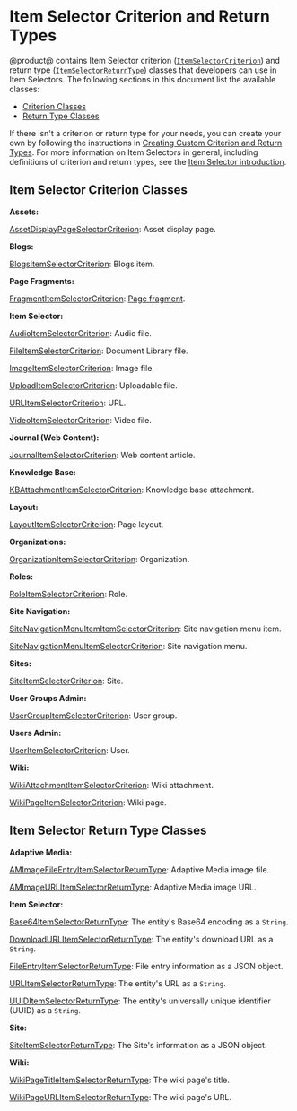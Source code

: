 # Item Selector Criterion and Return Types [](id=item-selector-criterion-and-return-types)

@product@ contains Item Selector criterion 
([`ItemSelectorCriterion`](@app-ref@/item-selector/latest/javadocs/com/liferay/item/selector/ItemSelectorCriterion.html)) 
and return type 
([`ItemSelectorReturnType`](@app-ref@/item-selector/latest/javadocs/com/liferay/item/selector/ItemSelectorReturnType.html)) 
classes that developers can use in Item Selectors. The following sections in 
this document list the available classes: 

-   [Criterion Classes](#item-selector-criterion-classes)
-   [Return Type Classes](#item-selector-return-type-classes)

If there isn't a criterion or return type for your needs, you can create your 
own by following the instructions in 
[Creating Custom Criterion and Return Types](/docs/7-2/frameworks/-/knowledge_base/f/creating-custom-criterion-and-return-types). 
For more information on Item Selectors in general, including definitions of 
criterion and return types, see the 
[Item Selector introduction](/docs/7-2/frameworks/-/knowledge_base/f/item-selector). 

## Item Selector Criterion Classes [](id=item-selector-criterion-classes)

**Assets:**

[AssetDisplayPageSelectorCriterion](@app-ref@/asset/latest/javadocs/com/liferay/asset/display/page/item/selector/criterion/AssetDisplayPageSelectorCriterion.html): 
Asset display page. 

**Blogs:**

[BlogsItemSelectorCriterion](@app-ref@/blogs/latest/javadocs/com/liferay/blogs/item/selector/criterion/BlogsItemSelectorCriterion.html): 
Blogs item. 

**Page Fragments:**

[FragmentItemSelectorCriterion](@app-ref@/fragment/latest/javadocs/com/liferay/fragment/item/selector/criterion/FragmentItemSelectorCriterion.html): 
[Page fragment](/docs/7-2/frameworks/-/knowledge_base/f/developing-fragments). 

**Item Selector:**

[AudioItemSelectorCriterion](@app-ref@/item-selector/latest/javadocs/com/liferay/item/selector/criteria/audio/criterion/AudioItemSelectorCriterion.html): 
Audio file. 

[FileItemSelectorCriterion](@app-ref@/item-selector/latest/javadocs/com/liferay/item/selector/criteria/file/criterion/FileItemSelectorCriterion.html): 
Document Library file. 

[ImageItemSelectorCriterion](@app-ref@/item-selector/latest/javadocs/com/liferay/item/selector/criteria/image/criterion/ImageItemSelectorCriterion.html): 
Image file. 

[UploadItemSelectorCriterion](@app-ref@/item-selector/latest/javadocs/com/liferay/item/selector/criteria/upload/criterion/UploadItemSelectorCriterion.html):
Uploadable file. 

[URLItemSelectorCriterion](@app-ref@/item-selector/latest/javadocs/com/liferay/item/selector/criteria/url/criterion/URLItemSelectorCriterion.html):
URL. 

[VideoItemSelectorCriterion](@app-ref@/item-selector/latest/javadocs/com/liferay/item/selector/criteria/video/criterion/VideoItemSelectorCriterion.html):
Video file. 

**Journal (Web Content):**

[JournalItemSelectorCriterion](@app-ref@/journal/latest/javadocs/com/liferay/journal/item/selector/criterion/JournalItemSelectorCriterion.html): 
Web content article. 

**Knowledge Base:**

[KBAttachmentItemSelectorCriterion](@app-ref@/knowledge-base/latest/javadocs/com/liferay/knowledge/base/item/selector/criterion/KBAttachmentItemSelectorCriterion.html): 
Knowledge base attachment. 

**Layout:**

[LayoutItemSelectorCriterion](@app-ref@/layout/latest/javadocs/com/liferay/layout/item/selector/criterion/LayoutItemSelectorCriterion.html): 
Page layout. 

**Organizations:**

[OrganizationItemSelectorCriterion](@app-ref@/organizations/latest/javadocs/com/liferay/organizations/item/selector/OrganizationItemSelectorCriterion.html): 
Organization. 

**Roles:**

[RoleItemSelectorCriterion](@app-ref@/roles/latest/javadocs/com/liferay/roles/item/selector/RoleItemSelectorCriterion.html): 
Role. 

**Site Navigation:**

[SiteNavigationMenuItemItemSelectorCriterion](@app-ref@/site-navigation/latest/javadocs/com/liferay/site/navigation/item/selector/criterion/SiteNavigationMenuItemItemSelectorCriterion.html): 
Site navigation menu item.

[SiteNavigationMenuItemSelectorCriterion](@app-ref@/site-navigation/latest/javadocs/com/liferay/site/navigation/item/selector/criterion/SiteNavigationMenuItemSelectorCriterion.html): 
Site navigation menu. 

**Sites:**

[SiteItemSelectorCriterion](@app-ref@/site/latest/javadocs/com/liferay/site/item/selector/criterion/SiteItemSelectorCriterion.html): 
Site.

**User Groups Admin:**

[UserGroupItemSelectorCriterion](@app-ref@/user-groups-admin/latest/javadocs/com/liferay/user/groups/admin/item/selector/UserGroupItemSelectorCriterion.html): 
User group.

**Users Admin:**

[UserItemSelectorCriterion](@app-ref@/users-admin/latest/javadocs/com/liferay/users/admin/item/selector/UserItemSelectorCriterion.html): 
User. 

**Wiki:** 

[WikiAttachmentItemSelectorCriterion](@app-ref@/wiki/latest/javadocs/com/liferay/wiki/item/selector/criterion/WikiAttachmentItemSelectorCriterion.html): 
Wiki attachment.

[WikiPageItemSelectorCriterion](@app-ref@/wiki/latest/javadocs/com/liferay/wiki/item/selector/criterion/WikiPageItemSelectorCriterion.html): 
Wiki page.

## Item Selector Return Type Classes [](id=item-selector-return-type-classes)

**Adaptive Media:**

[AMImageFileEntryItemSelectorReturnType](@app-ref@/adaptive-media/latest/javadocs/com/liferay/adaptive/media/image/item/selector/AMImageFileEntryItemSelectorReturnType.html): 
Adaptive Media image file. 

[AMImageURLItemSelectorReturnType](@app-ref@/adaptive-media/latest/javadocs/com/liferay/adaptive/media/image/item/selector/AMImageURLItemSelectorReturnType.html): 
Adaptive Media image URL.

**Item Selector:**

[Base64ItemSelectorReturnType](@app-ref@/item-selector/latest/javadocs/com/liferay/item/selector/criteria/Base64ItemSelectorReturnType.html): 
The entity's Base64 encoding as a `String`. 

[DownloadURLItemSelectorReturnType](@app-ref@/item-selector/latest/javadocs/com/liferay/item/selector/criteria/DownloadURLItemSelectorReturnType.html): 
The entity's download URL as a `String`. 

[FileEntryItemSelectorReturnType](@app-ref@/item-selector/latest/javadocs/com/liferay/item/selector/criteria/FileEntryItemSelectorReturnType.html): 
File entry information as a JSON object. 

[URLItemSelectorReturnType](@app-ref@/item-selector/latest/javadocs/com/liferay/item/selector/criteria/URLItemSelectorReturnType.html): 
The entity's URL as a `String`. 

[UUIDItemSelectorReturnType](@app-ref@/item-selector/latest/javadocs/com/liferay/item/selector/criteria/UUIDItemSelectorReturnType.html): 
The entity's universally unique identifier (UUID) as a `String`. 

**Site:**

[SiteItemSelectorReturnType](@app-ref@/site/latest/javadocs/com/liferay/site/item/selector/criteria/SiteItemSelectorReturnType.html): 
The Site's information as a JSON object. 

**Wiki:**

[WikiPageTitleItemSelectorReturnType](@app-ref@/wiki/latest/javadocs/com/liferay/wiki/item/selector/WikiPageTitleItemSelectorReturnType.html): 
The wiki page's title. 

[WikiPageURLItemSelectorReturnType](@app-ref@/wiki/latest/javadocs/com/liferay/wiki/item/selector/WikiPageURLItemSelectorReturnType.html): 
The wiki page's URL. 
